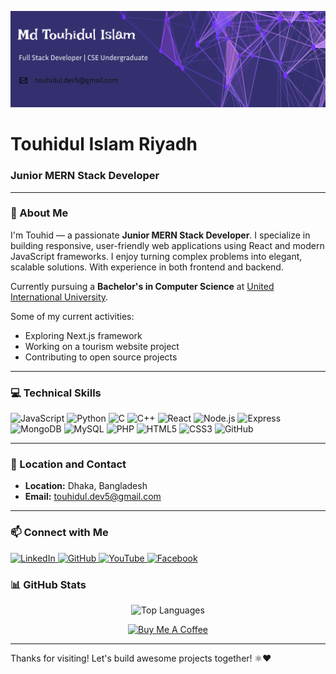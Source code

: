 <!-- Banner Image -->
![Banner](https://github.com/touhid404/touhid404/blob/main/Cover%20photo.svg)

<h1 align="left">Touhidul Islam Riyadh</h1>
<h3 align="left">Junior MERN Stack Developer</h3>


---

### 🚀 About Me  
I'm Touhid — a passionate **Junior MERN Stack Developer**. I specialize in building responsive, user-friendly web applications using React and modern JavaScript frameworks. I enjoy turning complex problems into elegant, scalable solutions. With experience in both frontend and backend.

Currently pursuing a **Bachelor's in Computer Science** at [United International University](https://www.uiu.ac.bd/).

Some of my current activities:  
- Exploring Next.js framework  
- Working on a tourism website project  
- Contributing to open source projects

---

### 💻 Technical Skills  

![JavaScript](https://img.shields.io/badge/JavaScript-F7DF1E?style=for-the-badge&logo=javascript&logoColor=black)
![Python](https://img.shields.io/badge/Python-3776AB?style=for-the-badge&logo=python&logoColor=white)
![C](https://img.shields.io/badge/C-00599C?style=for-the-badge&logo=c&logoColor=white)
![C++](https://img.shields.io/badge/C++-00599C?style=for-the-badge&logo=c%2B%2B&logoColor=white)
![React](https://img.shields.io/badge/React-61DAFB?style=for-the-badge&logo=react&logoColor=black)
![Node.js](https://img.shields.io/badge/Node.js-339933?style=for-the-badge&logo=node.js&logoColor=white)
![Express](https://img.shields.io/badge/Express.js-000000?style=for-the-badge&logo=express&logoColor=white)
![MongoDB](https://img.shields.io/badge/MongoDB-47A248?style=for-the-badge&logo=mongodb&logoColor=white)
![MySQL](https://img.shields.io/badge/MySQL-4479A1?style=for-the-badge&logo=mysql&logoColor=white)
![PHP](https://img.shields.io/badge/PHP-777BB4?style=for-the-badge&logo=php&logoColor=white)
![HTML5](https://img.shields.io/badge/HTML5-E34F26?style=for-the-badge&logo=html5&logoColor=white)
![CSS3](https://img.shields.io/badge/CSS3-1572B6?style=for-the-badge&logo=css3&logoColor=white)
![GitHub](https://img.shields.io/badge/GitHub-181717?style=for-the-badge&logo=github&logoColor=white)

---

### 📍 Location and Contact  

- **Location:** Dhaka, Bangladesh  
- **Email:** [touhidul.dev5@gmail.com](mailto:touhidul.dev5@gmail.com)  

---

### 📫 Connect with Me  

<p align="left">
  <a href="https://linkedin.com/in/riyadh-touhid">
    <img src="https://img.shields.io/badge/LinkedIn-0A66C2?style=for-the-badge&logo=linkedin&logoColor=white" alt="LinkedIn" />
  </a>
  <a href="https://github.com/touhid404">
    <img src="https://img.shields.io/badge/GitHub-181717?style=for-the-badge&logo=github&logoColor=white" alt="GitHub" />
  </a>
  <a href="https://youtube.com/@riyadhtouhid">
    <img src="https://img.shields.io/badge/YouTube-FF0000?style=for-the-badge&logo=youtube&logoColor=white" alt="YouTube" />
  </a>
  <a href="https://facebook.com/riyadhwhy">
    <img src="https://img.shields.io/badge/Facebook-1877F2?style=for-the-badge&logo=facebook&logoColor=white" alt="Facebook" />
  </a>
</p>


### 📊 GitHub Stats  

<p align="center">
  <img src="https://github-readme-stats.vercel.app/api/top-langs/?username=touhid404&layout=compact&theme=radical" height="200" alt="Top Languages" />
</p>



<p align="center">
  <a href="https://www.buymeacoffee.com/touhidul404">
    <img src="https://cdn.buymeacoffee.com/buttons/v2/default-orange.png" height="50" width="210" alt="Buy Me A Coffee" />
  </a>
</p>


---

Thanks for visiting! Let's build awesome projects together! ⚛️❤️
